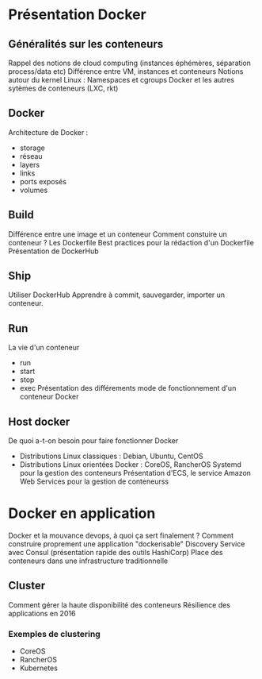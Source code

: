 # Présentation Docker

## Généralités sur les conteneurs
Rappel des notions de cloud computing (instances éphémères, séparation process/data etc)
Différence entre VM, instances et conteneurs
Notions autour du kernel Linux : Namespaces et cgroups
Docker et les autres sytèmes de conteneurs (LXC, rkt)

## Docker
Architecture de Docker :
- storage
- réseau
- layers
- links
- ports exposés
- volumes

## Build
Différence entre une image et un conteneur
Comment constuire un conteneur ?
Les Dockerfile
Best practices pour la rédaction d'un Dockerfile
Présentation de DockerHub

## Ship
Utiliser DockerHub
Apprendre à commit, sauvegarder, importer un conteneur.

## Run
La vie d'un conteneur
- run
- start
- stop
- exec
Présentation des différements mode de fonctionnement d'un conteneur Docker

## Host docker
De quoi a-t-on besoin pour faire fonctionner Docker
- Distributions Linux classiques : Debian, Ubuntu, CentOS
- Distributions Linux orientées Docker : CoreOS, RancherOS
Systemd pour la gestion des conteneurs
Présentation d'ECS, le service Amazon Web Services pour la gestion de
conteneurss

# Docker en application

Docker et la mouvance devops, à quoi ça sert finalement ?
Comment construire proprement une application "dockerisable"
Discovery Service avec Consul (présentation rapide des outils HashiCorp)
Place des conteneurs dans une infrastructure traditionnelle

## Cluster
Comment gérer la haute disponibilité des conteneurs
Résilience des applications en 2016
### Exemples de clustering
- CoreOS
- RancherOS
- Kubernetes
